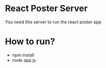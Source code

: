 # React Poster Server
You need this server to run the react poster app 
# How to run?
* npm install
* node app.js
